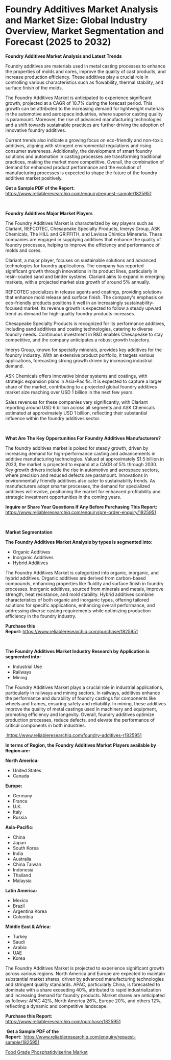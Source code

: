 <p><h1>Foundry Additives Market Analysis and Market Size: Global Industry Overview, Market Segmentation and Forecast (2025 to 2032)</h1></p><p><strong>Foundry Additives Market Analysis and Latest Trends</strong></p>
<p><p>Foundry additives are materials used in metal casting processes to enhance the properties of molds and cores, improve the quality of cast products, and increase production efficiency. These additives play a crucial role in controlling various characteristics such as flowability, thermal stability, and surface finish of the molds.</p><p>The Foundry Additives Market is anticipated to experience significant growth, projected at a CAGR of 10.7% during the forecast period. This growth can be attributed to the increasing demand for lightweight materials in the automotive and aerospace industries, where superior casting quality is paramount. Moreover, the rise of advanced manufacturing technologies and a shift towards sustainable practices are further driving the adoption of innovative foundry additives.</p><p>Current trends also indicate a growing focus on eco-friendly and non-toxic additives, aligning with stringent environmental regulations and rising consumer awareness. Additionally, the development of smart foundry solutions and automation in casting processes are transforming traditional practices, making the market more competitive. Overall, the combination of demand for enhanced product performance and the evolution of manufacturing processes is expected to shape the future of the foundry additives market positively.</p></p>
<p><strong>Get a Sample PDF of the Report:&nbsp;</strong> <a href="https://www.reliableresearchiq.com/enquiry/request-sample/1825951?utm_campaign=2883&utm_medium=2&utm_source=Github&utm_content=ia&utm_term=03042025&utm_id=foundry-additives">https://www.reliableresearchiq.com/enquiry/request-sample/1825951</a></p>
<p>&nbsp;</p>
<p><strong>Foundry Additives Major Market Players</strong></p>
<p><p>The Foundry Additives Market is characterized by key players such as Clariant, REFCOTEC, Chesapeake Specialty Products, Imerys Group, ASK Chemicals, The HILL and GRIFFITH, and Laviosa Chimica Mineraria. These companies are engaged in supplying additives that enhance the quality of foundry processes, helping to improve the efficiency and performance of molds and cores.</p><p>Clariant, a major player, focuses on sustainable solutions and advanced technologies for foundry applications. The company has reported significant growth through innovations in its product lines, particularly in resin-coated sand and binder systems. Clariant aims to expand in emerging markets, with a projected market size growth of around 5% annually.</p><p>REFCOTEC specializes in release agents and coatings, providing solutions that enhance mold release and surface finish. The company's emphasis on eco-friendly products positions it well in an increasingly sustainability-focused market. Its revenue growth is expected to follow a steady upward trend as demand for high-quality foundry products increases.</p><p>Chesapeake Specialty Products is recognized for its performance additives, including sand additives and coating technologies, catering to diverse foundry needs. Continuous investment in R&D enables Chesapeake to stay competitive, and the company anticipates a robust growth trajectory.</p><p>Imerys Group, known for specialty minerals, provides key additives for the foundry industry. With an extensive product portfolio, it targets various applications, forecasting strong growth driven by increasing industrial demand.</p><p>ASK Chemicals offers innovative binder systems and coatings, with strategic expansion plans in Asia-Pacific. It is expected to capture a larger share of the market, contributing to a projected global foundry additives market size reaching over USD 1 billion in the next few years.</p><p>Sales revenues for these companies vary significantly, with Clariant reporting around USD 6 billion across all segments and ASK Chemicals estimated at approximately USD 1 billion, reflecting their substantial influence within the foundry additives sector.</p></p>
<p>&nbsp;</p>
<p><strong>What Are The Key Opportunities For Foundry Additives Manufacturers?</strong></p>
<p><p>The foundry additives market is poised for steady growth, driven by increasing demand for high-performance casting and advancements in additive manufacturing technologies. Valued at approximately $1.5 billion in 2023, the market is projected to expand at a CAGR of 5% through 2030. Key growth drivers include the rise in automotive and aerospace sectors, where precision and reduced defects are paramount. Innovations in environmentally friendly additives also cater to sustainability trends. As manufacturers adopt smarter processes, the demand for specialized additives will evolve, positioning the market for enhanced profitability and strategic investment opportunities in the coming years.</p></p>
<p><strong>Inquire or Share Your Questions If Any Before Purchasing This Report:</strong> <a href="https://www.reliableresearchiq.com/enquiry/pre-order-enquiry/1825951?utm_campaign=2883&utm_medium=2&utm_source=Github&utm_content=ia&utm_term=03042025&utm_id=foundry-additives">https://www.reliableresearchiq.com/enquiry/pre-order-enquiry/1825951</a></p>
<p>&nbsp;</p>
<p><strong>Market Segmentation</strong></p>
<p><strong>The Foundry Additives Market Analysis by types is segmented into:</strong></p>
<p><ul><li>Organic Additives</li><li>Inorganic Additives</li><li>Hybrid Additives</li></ul></p>
<p><p>The Foundry Additives Market is categorized into organic, inorganic, and hybrid additives. Organic additives are derived from carbon-based compounds, enhancing properties like fluidity and surface finish in foundry processes. Inorganic additives, sourced from minerals and metals, improve strength, heat resistance, and mold stability. Hybrid additives combine characteristics of both organic and inorganic types, offering tailored solutions for specific applications, enhancing overall performance, and addressing diverse casting requirements while optimizing production efficiency in the foundry industry.</p></p>
<p><strong>Purchase this Report:&nbsp;</strong><a href="https://www.reliableresearchiq.com/purchase/1825951?utm_campaign=2883&utm_medium=2&utm_source=Github&utm_content=ia&utm_term=03042025&utm_id=foundry-additives">https://www.reliableresearchiq.com/purchase/1825951</a></p>
<p>&nbsp;</p>
<p><strong>The Foundry Additives Market Industry Research by Application is segmented into:</strong></p>
<p><ul><li>Industrial Use</li><li>Railways</li><li>Mining</li></ul></p>
<p><p>The Foundry Additives Market plays a crucial role in industrial applications, particularly in railways and mining sectors. In railways, additives enhance the performance and durability of foundry castings for components like wheels and frames, ensuring safety and reliability. In mining, these additives improve the quality of metal castings used in machinery and equipment, promoting efficiency and longevity. Overall, foundry additives optimize production processes, reduce defects, and elevate the performance of critical components in both industries.</p></p>
<p><a href="https://www.reliableresearchiq.com/foundry-additives-r1825951?utm_campaign=2883&utm_medium=2&utm_source=Github&utm_content=ia&utm_term=03042025&utm_id=foundry-additives">&nbsp;https://www.reliableresearchiq.com/foundry-additives-r1825951</a></p>
<p><strong>In terms of Region, the Foundry Additives Market Players available by Region are:</strong></p>
<p>
    <p> <strong> North America: </strong>
        <ul>
            <li>United States</li>
            <li>Canada</li>
        </ul>
        </p> 
    <p> <strong> Europe: </strong>
        <ul>
            <li>Germany</li>
            <li>France</li>
            <li>U.K.</li>
            <li>Italy</li>
            <li>Russia</li>
        </ul>
        </p> 
    <p> <strong> Asia-Pacific: </strong>
        <ul>
            <li>China</li>
            <li>Japan</li>
            <li>South Korea</li>
            <li>India</li>
            <li>Australia</li>
            <li>China Taiwan</li>
            <li>Indonesia</li>
            <li>Thailand</li>
            <li>Malaysia</li>
        </ul>
        </p> 
    <p> <strong> Latin America: </strong>
        <ul>
            <li>Mexico</li>
            <li>Brazil</li>
            <li>Argentina Korea</li>
            <li>Colombia</li>
        </ul>
        </p> 
    <p> <strong> Middle East & Africa: </strong>
        <ul>
            <li>Turkey</li>
            <li>Saudi</li>
            <li>Arabia</li>
            <li>UAE</li>
            <li>Korea</li>
        </ul>
    </p>
    </p>
<p><p>The Foundry Additives Market is projected to experience significant growth across various regions. North America and Europe are expected to maintain substantial market shares, driven by advanced manufacturing technologies and stringent quality standards. APAC, particularly China, is forecasted to dominate with a share exceeding 40%, attributed to rapid industrialization and increasing demand for foundry products. Market shares are anticipated as follows: APAC 42%, North America 26%, Europe 20%, and others 12%, reflecting a dynamic and competitive landscape.</p></p>
<p><strong>Purchase this Report: </strong><a href="https://www.reliableresearchiq.com/purchase/1825951?utm_campaign=2883&utm_medium=2&utm_source=Github&utm_content=ia&utm_term=03042025&utm_id=foundry-additives">https://www.reliableresearchiq.com/purchase/1825951</a></p>
<p>&nbsp;<strong>Get a Sample PDF of the Report:&nbsp;&nbsp;</strong><a href="https://www.reliableresearchiq.com/enquiry/request-sample/1825951?utm_campaign=2883&utm_medium=2&utm_source=Github&utm_content=ia&utm_term=03042025&utm_id=foundry-additives">https://www.reliableresearchiq.com/enquiry/request-sample/1825951</a></p>
<p><strong></strong></p>
<p><p><a href="https://github.com/ezahdyre/Market-Research-Report-List-1/blob/main/food-grade-phosphatidylserine-market.md?utm_campaign=2883&utm_medium=2&utm_source=Github&utm_content=ia&utm_term=03042025&utm_id=foundry-additives">Food Grade Phosphatidylserine Market</a></p></p>